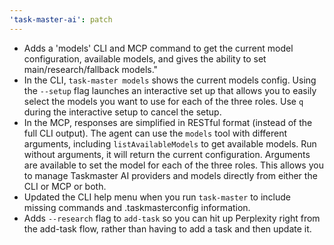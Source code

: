 ```yaml
---
'task-master-ai': patch
---
```


- Adds a 'models' CLI and MCP command to get the current model configuration, available models, and gives the ability to set main/research/fallback models." 
- In the CLI, `task-master models` shows the current models config. Using the `--setup` flag launches an interactive set up that allows you to easily select the models you want to use for each of the three roles. Use `q` during the interactive setup to cancel the setup.
- In the MCP, responses are simplified in RESTful format (instead of the full CLI output). The agent can use the `models` tool with different arguments, including `listAvailableModels` to get available models. Run without arguments, it will return the current configuration. Arguments are available to set the model for each of the three roles. This allows you to manage Taskmaster AI providers and models directly from either the CLI or MCP or both.
- Updated the CLI help menu when you run `task-master` to include missing commands and .taskmasterconfig information.
- Adds `--research` flag to `add-task` so you can hit up Perplexity right from the add-task flow, rather than having to add a task and then update it.